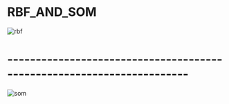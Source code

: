 # RBF_AND_SOM


![rbf](https://user-images.githubusercontent.com/31189656/98325371-a22b6e00-1fbc-11eb-8bd2-ec72a1fb45bc.JPG) <br>

# ----------------------------------------------------------------------
![som](https://user-images.githubusercontent.com/31189656/98325507-fa627000-1fbc-11eb-97e2-2331668b3d0f.JPG)
